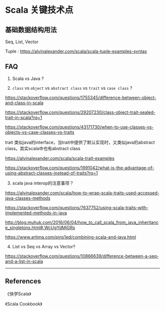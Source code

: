 # Scala 关键技术点


## 基础数据结构用法

Seq, List, Vector

Tuple : https://alvinalexander.com/scala/scala-tuple-examples-syntax

## FAQ

1. Scala vs Java ?

2. `class` vs `object` vs `abstract class` vs `trait` vs `case class` ?

https://stackoverflow.com/questions/1755345/difference-between-object-and-class-in-scala

https://stackoverflow.com/questions/29207230/class-object-trait-sealed-trait-in-scala?rq=1

https://stackoverflow.com/questions/43171730/when-to-use-classes-vs-objects-vs-case-classes-vs-traits

trait 类似java的interface，当trait中提供了默认实现时，又类似java的abstract class。其实scala中也有abstract class

https://alvinalexander.com/scala/scala-trait-examples

https://stackoverflow.com/questions/1991042/what-is-the-advantage-of-using-abstract-classes-instead-of-traits?rq=1


3. scala java interop的注意事项？

https://alvinalexander.com/scala/how-to-wrap-scala-traits-used-accessed-java-classes-methods

https://stackoverflow.com/questions/7637752/using-scala-traits-with-implemented-methods-in-java

http://blog.muhuk.com/2016/06/04/how_to_call_scala_from_java_inheritance_singletons.html#.WcUgYdMjGRs

https://www.artima.com/pins1ed/combining-scala-and-java.html

4. List vs Seq vs Array vs Vector?

https://stackoverflow.com/questions/10866639/difference-between-a-seq-and-a-list-in-scala

---

## References

《快学Scala》

《Scala Cookbook》